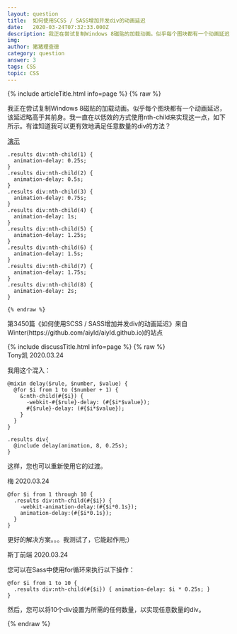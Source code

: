 ```yaml
---
layout: question
title:  如何使用SCSS / SASS增加并发div的动画延迟
date:   2020-03-24T07:32:33.000Z
description: 我正在尝试复制Windows 8磁贴的加载动画。似乎每个图块都有一个动画延迟，该延迟略高于其前身。我一直在以低效的方式使用nth-child来实现这一点，...
img: 
author: 猪猪理查德
category: question
answer: 3
tags: CSS
topic: CSS
---
```

<div class="article-root">
  <div class="article">
    {% include articleTitle.html info=page %}
    {% raw %}
    <div class="article-content"><p><font style="vertical-align: inherit;"><font style="vertical-align: inherit;">我正在尝试复制Windows 8磁贴的加载动画。</font><font style="vertical-align: inherit;">似乎每个图块都有一个动画延迟，该延迟略高于其前身。</font><font style="vertical-align: inherit;">我一直在以低效的方式使用nth-child来实现这一点，如下所示。</font><font style="vertical-align: inherit;">有谁知道我可以更有效地满足任意数量的div的方法？</font></font></p>

<p><a href="http://codepen.io/2ne/pen/bmvcu"><font style="vertical-align: inherit;"><font style="vertical-align: inherit;">演示</font></font></a></p>

<pre><code>.results div:nth-child(1) {<font></font>
  animation-delay: 0.25s;<font></font>
}<font></font>
.results div:nth-child(2) {<font></font>
  animation-delay: 0.5s;<font></font>
}<font></font>
.results div:nth-child(3) {<font></font>
  animation-delay: 0.75s;<font></font>
}<font></font>
.results div:nth-child(4) {<font></font>
  animation-delay: 1s;<font></font>
}<font></font>
.results div:nth-child(5) {<font></font>
  animation-delay: 1.25s;<font></font>
}<font></font>
.results div:nth-child(6) {<font></font>
  animation-delay: 1.5s;<font></font>
}<font></font>
.results div:nth-child(7) {<font></font>
  animation-delay: 1.75s;<font></font>
}<font></font>
.results div:nth-child(8) {<font></font>
  animation-delay: 2s;<font></font>
}<font></font>
</code></pre></div>
    {% endraw %}
  </div>
  <p class="winter_mark">第3450篇《如何使用SCSS / SASS增加并发div的动画延迟》来自Winter(https://github.com/aiyld/aiyld.github.io)的站点</p>
  <div class="discuss-wrapper">
    {% include discussTitle.html info=page %}
    {% raw %}
    <div class="discuss-item">
        <div class="discuss-parent">
          <div class="discuss-meta">
            <span class="discuss-user">Tony凯</span>
            <span class="discuss-time">2020.03.24</span>
          </div>
          <div class="discuss-comment"><p><font style="vertical-align: inherit;"><font style="vertical-align: inherit;">我用这个混入：</font></font></p>

<pre><code>@mixin delay($rule, $number, $value) {<font></font>
  @for $i from 1 to ($number + 1) {<font></font>
    &amp;:nth-child(#{$i}) {<font></font>
      -webkit-#{$rule}-delay: (#{$i*$value});<font></font>
      #{$rule}-delay: (#{$i*$value});<font></font>
    }<font></font>
  }<font></font>
}<font></font>
<font></font>
.results div{<font></font>
  @include delay(animation, 8, 0.25s);<font></font>
}<font></font>
</code></pre>

<p><font style="vertical-align: inherit;"><font style="vertical-align: inherit;">这样，您也可以重新使用它的过渡。</font></font></p></div>
        </div></div><div class="discuss-item">
        <div class="discuss-parent">
          <div class="discuss-meta">
            <span class="discuss-user">梅</span>
            <span class="discuss-time">2020.03.24</span>
          </div>
          <div class="discuss-comment"><pre><code>@for $i from 1 through 10 {<font></font>
  .results div:nth-child(#{$i}) {<font></font>
    -webkit-animation-delay:(#{$i*0.1s}); <font></font>
    animation-delay:(#{$i*0.1s}); <font></font>
  }<font></font>
}<font></font>
</code></pre>

<p><font style="vertical-align: inherit;"><font style="vertical-align: inherit;">更好的解决方案。。。我测试了，它能起作用;）</font></font></p></div>
        </div></div><div class="discuss-item">
        <div class="discuss-parent">
          <div class="discuss-meta">
            <span class="discuss-user">斯丁前端</span>
            <span class="discuss-time">2020.03.24</span>
          </div>
          <div class="discuss-comment"><p><font style="vertical-align: inherit;"><font style="vertical-align: inherit;">您可以在Sass中使用for循环来执行以下操作：</font></font></p>

<pre><code>@for $i from 1 to 10 {<font></font>
  .results div:nth-child(#{$i}) { animation-delay: $i * 0.25s; }<font></font>
}<font></font>
</code></pre>

<p><font style="vertical-align: inherit;"><font style="vertical-align: inherit;">然后，您可以将10个div设置为所需的任何数量，以实现任意数量的div。</font></font></p></div>
        </div></div>
    {% endraw %}
  </div>
<div>
